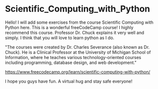 # Scientific_Computing_with_Python

Hello!
I will add some exercises from the course Scientific Computing with Python here. 
This is a wonderful freeCodeCamp course!
I highly recommend this course. Professor Dr. Chuck explains it very well and simply.
I think that you will love to learn python as I do.

"The courses were created by Dr. Charles Severance (also known as Dr. Chuck). 
He is a Clinical Professor at the University of Michigan School of Information, where he teaches various technology-oriented courses including programming, database design, and web development."

https://www.freecodecamp.org/learn/scientific-computing-with-python/

I hope you guys have fun.
A virtual hug and stay safe everyone!
